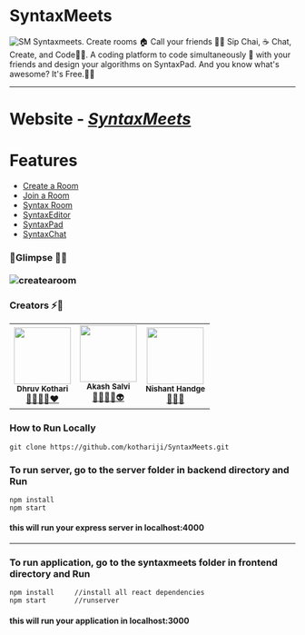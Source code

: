 
# SyntaxMeets
![SM](https://i.imgur.com/Gw9deLu.png)
Syntaxmeets. Create rooms 🏠 Call your friends 👬🏼 Sip Chai, ☕ Chat, Create, and Code👨‍💻. A coding platform to code simultaneously 🚀 with your friends and design your algorithms on SyntaxPad. And you know what's awesome? It's Free.💫✨

---
# Website - <em>[SyntaxMeets](syntaxmeets.netlify.app)</em>

# Features
- [Create a Room](#Create-a-room-)
- [Join a Room](#Create-a-room-)
- [Syntax Room](#Join-a-room-)
- [SyntaxEditor](#Code-&-Compile-)
- [SyntaxPad](#Syntaxpad-)
- [SyntaxChat](#Code-&-Compile-)


### :rocket:Glimpse :dizzy::dizzy:<br><br>![createaroom](https://i.imgur.com/SubUykp.gif)





### Creators :zap::dizzy:
<table>
		<tr>
			<td align="center"><img src="https://i.imgur.com/7VEddgM.jpg"  width=100px;"><br /><sub><b>Dhruv Kothari</b></sub><br/><a href="https://github.com/kothariji">🧠👨‍💻🚀❤️</a></td>
		   <td align="center"><img src="https://i.imgur.com/rD43RJV.jpg"  width=100px;"><br /><sub><b>Akash Salvi</b></sub><br/><a href="https://github.com/Akash-Salvi">🧘🔭👨‍🎓👽</a></td>
			<td align="center"><img src="https://i.imgur.com/D1ogusY.jpg"  width=100px;"><br /><sub><b>Nishant Handge</b></sub><br/><a href="https://github.com/Nishant127">🔧🔧🔧</a></td>			
		</tr>
		
</table>

### How to Run Locally
```
git clone https://github.com/kothariji/SyntaxMeets.git
``` 

### To run server, go to the server folder in backend directory and Run 
```
npm install
npm start
```
#### this will run your express server in localhost:4000

---
### To run application, go to the syntaxmeets folder in frontend directory and Run 
```
npm install		//install all react dependencies
npm start		//runserver
```
#### this will run your application in localhost:3000
